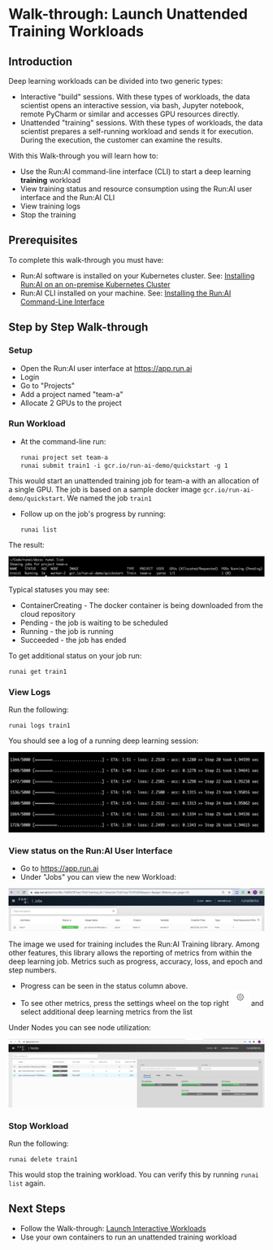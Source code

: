 # Walk-through: Launch Unattended Training Workloads

## Introduction

Deep learning workloads can be divided into two generic types:

*   Interactive "build" sessions. With these types of workloads, the data scientist opens an interactive session, via bash, Jupyter notebook, remote PyCharm or similar and accesses GPU resources directly.
*   Unattended "training" sessions. With these types of workloads, the data scientist prepares a self-running workload and sends it for execution. During the execution, the customer can examine the results.

With this Walk-through you will learn how to:

*   Use the Run:AI command-line interface (CLI) to start a deep learning __training__ workload
*   View training status and resource consumption using the Run:AI user interface and the Run:AI CLI
*   View training logs 
*   Stop the training

## Prerequisites 

To complete this walk-through you must have:

*   Run:AI software is installed on your Kubernetes cluster. See: [Installing Run:AI on an on-premise Kubernetes Cluster](../../Administrator/Cluster-Setup/cluster-install.md)
*   Run:AI CLI installed on your machine. See: [Installing the Run:AI Command-Line Interface](../../Administrator/Researcher-Setup/cli-install.md)

## Step by Step Walk-through

### Setup

*   Open the Run:AI user interface at <https://app.run.ai>
*   Login
*   Go to "Projects"
*   Add a project named "team-a"
*   Allocate 2 GPUs to the project

### Run Workload

*   At the command-line run:

        runai project set team-a
        runai submit train1 -i gcr.io/run-ai-demo/quickstart -g 1

This would start an unattended training job for team-a with an allocation of a single GPU. The job is based on a sample docker image ``gcr.io/run-ai-demo/quickstart``. We named the job ``train1``

*   Follow up on the job's progress by running:

        runai list

The result:

![mceclip00.png](img/mceclip00.png)

Typical statuses you may see:

*   ContainerCreating - The docker container is being downloaded from the cloud repository
*   Pending - the job is waiting to be scheduled
*   Running - the job is running
*   Succeeded - the job has ended

 

To get additional status on your job run:

    runai get train1

### View Logs

Run the following:

    runai logs train1

You should see a log of a running deep learning session:

![mceclip1.png](img/mceclip1.png)

### View status on the Run:AI User Interface

*   Go to <https://app.run.ai>
* Under "Jobs" you can view the new Workload:

![mceclip2.png](img/mceclip2.png)

The image we used for training includes the Run:AI Training library. Among other features, this library allows the reporting of metrics from within the deep learning job. Metrics such as progress, accuracy, loss, and epoch and step numbers.  

*   Progress can be seen in the status column above. 
*   To see other metrics, press the settings wheel on the top right ![mceclip4.png](img/mceclip4.png) and select additional deep learning metrics from the list


Under Nodes you can see node utilization:

![mceclip5.png](img/mceclip5.png)

### Stop Workload

Run the following:

    runai delete train1

This would stop the training workload. You can verify this by running ``runai list`` again.

## Next Steps

*   Follow the Walk-through: [Launch Interactive Workloads](Walkthrough-Start-and-Use-Interactive-Build-Workloads-.md)
*   Use your own containers to run an unattended training workload